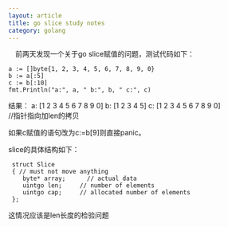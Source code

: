 ```yaml
---
layout: article
title: go slice study notes
category: golang
---
```

 
 
&emsp;前两天发现一个关于go slice赋值的问题，测试代码如下：
 
    a := []byte{1, 2, 3, 4, 5, 6, 7, 8, 9, 0}
    b := a[:5]
    c := b[:10]  
    fmt.Println("a:", a, " b:", b, " c:", c)
 
结果：
a: [1 2 3 4 5 6 7 8 9 0]  b: [1 2 3 4 5]  c: [1 2 3 4 5 6 7 8 9 0]   
//指针指向加len的拷贝  
 
如果c赋值的语句改为c:=b[9]则直接panic。
 
slice的具体结构如下：  

     struct Slice
     { // must not move anything  
        byte* array;      // actual data  
        uintgo len;     // number of elements  
        uintgo cap;     // allocated number of elements  
     }; 
 
这情况应该是len长度的检验问题
